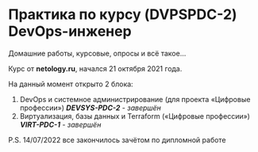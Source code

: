 Практика по курсу (DVPSPDC-2) DevOps-инженер
============================================

Домашние работы, курсовые, опросы и всё такое...

Курс от **netology.ru**, начался 21 октября 2021 года.

На данный момент открыто 2 блока:  
1. DevOps и системное администрирование (для проекта «Цифровые профессии») ***DEVSYS-PDC-2*** - *завершён*  
2. Виртуализация, базы данных и Terraform («Цифровые профессии») ***VIRT-PDC-1*** - *завершён* 

P.S. 14/07/2022 все закончилось зачётом по дипломной работе
